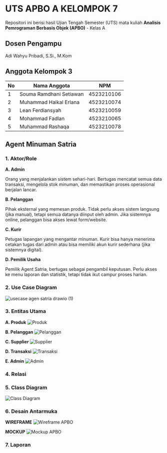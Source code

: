 # UTS APBO A KELOMPOK 7

Repositori ini berisi hasil Ujian Tengah Semester (UTS) mata kuliah **Analisis Pemrograman Berbasis Objek (APBO)** - Kelas A

## Dosen Pengampu
Adi Wahyu Pribadi, S.Si., M.Kom

## Anggota Kelompok 3

| No | Nama Anggota            | NPM         |
|----|-------------------------|-------------|
| 1  | Souma Ramdhani Setiawan | 4523210106  |
| 2  | Muhammad Haikal Erlana  | 4523210074  |
| 3  | Lean Ferdiansyah        | 4523210059  |
| 4  | Mohammad Fadlan         | 4523210065  |
| 5  | Muhammad Rashaqa        | 4523210078  |

## Agent Minuman Satria

### 1. Aktor/Role  
**A. Admin**

Orang yang menjalankan sistem sehari-hari. Bertugas mencatat semua data transaksi, mengelola stok minuman, dan memastikan proses operasional berjalan lancar.

**B. Pelanggan**

Pihak eksternal yang memesan produk. Tidak perlu akses sistem langsung (jika manual), tetapi semua datanya diinput oleh admin. Jika sistemnya online, pelanggan bisa akses lewat form/website.

**C. Kurir**

Petugas lapangan yang mengantar minuman. Kurir bisa hanya menerima cetakan tugas dari admin atau bisa memiliki akun kurir sederhana (jika sistemnya digital).

**D. Pemilik Usaha**

Pemilik Agent Satria, bertugas sebagai pengambil keputusan. Perlu akses ke menu laporan dan statistik, tetapi tidak ikut campur proses harian.

### 2. Use Case Diagram
   
   ![usecase agen satria drawio (1)](https://github.com/user-attachments/assets/ebb0c4c2-3edc-40fa-b6fd-944d4ba3daf4)
  
### 3. Entitas Utama
   **A. Produk**
   ![Produk](https://github.com/user-attachments/assets/6f8b9ff4-4679-44fd-b87d-e74d302b0f80)

   **B. Pelanggan**
   ![Pelanggan](https://github.com/user-attachments/assets/cc6450ef-89b6-4e5e-b196-53cbab0b2085)

   **C. Supplier**
   ![Supplier](https://github.com/user-attachments/assets/e561103f-12a8-4ebb-a135-53d43ed21f30)

   **D. Transaksi**
   ![Transaksi](https://github.com/user-attachments/assets/25e621de-dd03-42bf-beef-90a966775c4a)

   **E. Admin**
   ![Admin](https://github.com/user-attachments/assets/200185ff-e77a-4570-84cf-fd67935f1ff0)

### 4. Relasi
   

### 5. Class Diagram
   
   ![Class Diagram](https://github.com/user-attachments/assets/cea3ebc6-9b32-4061-bbdf-ef5a34c7cabd)

### 6. Desain Antarmuka
   **WIREFRAME**
   ![Wireframe APBO](https://github.com/user-attachments/assets/eaa7d124-73fa-46a8-a6eb-1ea711dfafd2)

   **MOCKUP**
   ![Mockup APBO](https://github.com/user-attachments/assets/de8ee58b-81ed-4c4b-90b6-6cff87e0e1bc)

### 7. Laporan
